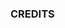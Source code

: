 ### CREDITS

[0]: http://opengameart.org/content/level-up-power-up-coin-get-13-sounds
[1]: http://opengameart.org/content/space-rocket-2d
[2]: http://soundimage.org/sci-fi/
[3]: http://www.freespecialeffects.co.uk/pages/explosions.html
[4]: http://opengameart.org/content/space-background
